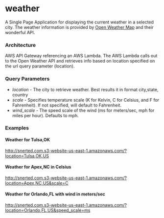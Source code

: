 # weather
A Single Page Application for displaying the current weather in a selected city. 
The weather information is provided by [Open Weather Map](http://openweathermap.org) and their wonderful API.

### Architecture
AWS API Gateway referencing an AWS Lambda. 
The AWS Lambda calls out to the Open Weather API and retrieves info based on location specified on the url query parameter (location).

### Query Parameters
- *location* - The city to retrieve weather. Best results it in format city,state, country
- *scale* - Specifies temperature scale (K for Kelvin, C for Celsius, and F for Fahrenheit). 
  If not specified, will default to Fahrenheit.
- *wind_scale* - The speed scale of the wind (ms for meters/sec, mph for miles per hour).
Defaults to mph.

### Examples
#### Weather for Tulsa,OK
http://snerted.com.s3-website-us-east-1.amazonaws.com/?location=Tulsa,OK,US
#### Weather for Apex,NC in Celsius
http://snerted.com.s3-website-us-east-1.amazonaws.com/?location=Apex,NC,US&scale=C
#### Weather for Orlando,FL with wind in meters/sec
http://snerted.com.s3-website-us-east-1.amazonaws.com/?location=Orlando,FL,US&speed_scale=ms

